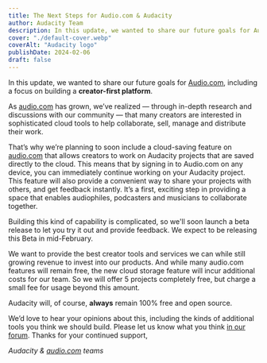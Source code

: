 ```yaml
---
title: The Next Steps for Audio.com & Audacity
author: Audacity Team
description: In this update, we wanted to share our future goals for Audio.com, including a focus on building a creator-first platform.
cover: "./default-cover.webp"
coverAlt: "Audacity logo"
publishDate: 2024-02-06
draft: false
---
```


In this update, we wanted to share our future goals for [Audio.com](http://audio.com/), including a focus on building a **creator-first platform**.

As [audio.com](http://audio.com/) has grown, we’ve realized — through in-depth research and discussions with our community — that many creators are interested in sophisticated cloud tools to help collaborate, sell, manage and distribute their work.

That’s why we’re planning to soon include a cloud-saving feature on [audio.com](http://audio.com/) that allows creators to work on Audacity projects that are saved directly to the cloud. This means that by signing in to Audio.com on any device, you can immediately continue working on your Audacity project. This feature will also provide a convenient way to share your projects with others, and get feedback instantly. It’s a first, exciting step in providing a space that enables audiophiles, podcasters and musicians to collaborate together.

Building this kind of capability is complicated, so we'll soon launch a beta release to let you try it out and provide feedback. We expect to be releasing this Beta in mid-February.

We want to provide the best creator tools and services we can while still growing revenue to invest into our products. And while many audio.com features will remain free, the new cloud storage feature will incur additional costs for our team. So we will offer 5 projects completely free, but charge a small fee for usage beyond this amount.

Audacity will, of course, **always** remain 100% free and open source.

We’d love to hear your opinions about this, including the kinds of additional tools you think we should build. Please let us know what you think [in our forum](https://forum.audacityteam.org/t/the-next-steps-for-audio-com-audacity/97997). Thanks for your continued support,

*Audacity &* [*audio.com*](http://audio.com/) *teams*